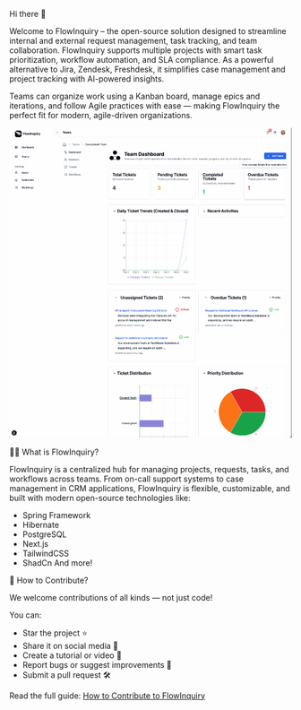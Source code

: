Hi there 👋

Welcome to FlowInquiry – the open-source solution designed to streamline internal and external request management, task tracking, and team collaboration. FlowInquiry supports multiple projects with smart task prioritization, workflow automation, and SLA compliance. As a powerful alternative to Jira, Zendesk, Freshdesk, it simplifies case management and project tracking with AI-powered insights.

Teams can organize work using a Kanban board, manage epics and iterations, and follow Agile practices with ease — making FlowInquiry the perfect fit for modern, agile-driven organizations.

![FlowInquiry](flowinquiry_slide.gif)

🙋‍♀️ What is FlowInquiry?

FlowInquiry is a centralized hub for managing projects, requests, tasks, and workflows across teams. From on-call support systems to case management in CRM applications, FlowInquiry is flexible, customizable, and built with modern open-source technologies like:

* Spring Framework
* Hibernate
* PostgreSQL
* Next.js
* TailwindCSS
* ShadCn
And more!

🌈 How to Contribute?

We welcome contributions of all kinds — not just code!

You can:
- Star the project ⭐
- Share it on social media 📢
- Create a tutorial or video 🎥
- Report bugs or suggest improvements 🐛
- Submit a pull request 🛠️

Read the full guide: [How to Contribute to FlowInquiry](https://docs.flowinquiry.io/how_to_contributes/your_action_is_meaningful_to_us)
  
